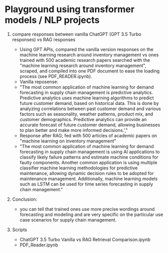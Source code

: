 # Playground using transformer models / NLP projects
1. compare responses between vanilla ChatGPT (GPT 3.5 Turbo responses) vs RAG responses
   - Using GPT APIs, compared the vanilla version responses on the machine learning research around inventory management vs ones trained with 500 academic research papers searched with the "machine learning research around inventory management", scraped, and compiled into one PDF document to ease the loading process (see PDF_READER.ipynb).
   - Vanilla reposense:
   - "The most common application of machine learning for demand forecasting in supply chain management is predictive analytics. Predictive analytics uses machine learning algorithms to predict future customer demand, based on historical data. This is done by analyzing correlations between past customer demand and various factors such as seasonality, weather patterns, product mix, and customer demographics. Predictive analytics can provide an accurate forecast of future customer demand, allowing businesses to plan better and make more informed decisions.',"
   - Response after RAG; fed with 500 articles of academic papers on "machine learning on inventory management"
   - "The most common application of machine learning for demand forecasting in supply chain management is using AI applications to classify likely failure patterns and estimate machine conditions for faulty components. Another common application is using multiple classifier machine learning methodologies for predictive maintenance, allowing dynamic decision rules to be adopted for maintenance management. Additionally, machine learning models such as LSTM can be used for time series forecasting in supply chain management."

2. Conclusion:
     - you can tell that trained ones use more precise wordings around forecasting and modeling and are very specific on the particular use case scenarios for supply chain management.
    
3. Scripts
     - ChatGPT 3.5 Turbo Vanilla vs RAG Retrieval Comparison.ipynb
     - PDF_Reader.ipynb

